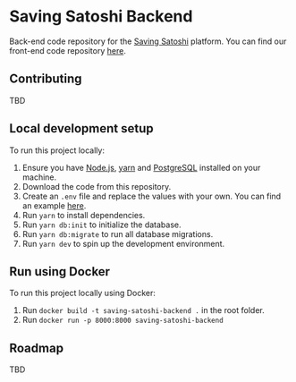 # Saving Satoshi Backend

Back-end code repository for the [Saving Satoshi](https://savingsatoshi.com/) platform.
You can find our front-end code repository [here](https://github.com/saving-satoshi/saving-satoshi).

## Contributing

TBD

## Local development setup

To run this project locally:

1. Ensure you have [Node.js](https://nodejs.org), [yarn](https://yarnpkg.com/) and [PostgreSQL](https://www.postgresql.org/) installed on your machine.
2. Download the code from this repository.
3. Create an `.env` file and replace the values with your own. You can find an example [here](https://github.com/saving-satoshi/saving-satoshi-backend/blob/master/.env.example).
4. Run `yarn` to install dependencies.
5. Run `yarn db:init` to initialize the database.
6. Run `yarn db:migrate` to run all database migrations.
7. Run `yarn dev` to spin up the development environment.

## Run using Docker

To run this project locally using Docker:

1. Run `docker build -t saving-satoshi-backend .` in the root folder.
2. Run `docker run -p 8000:8000 saving-satoshi-backend`

## Roadmap

TBD
